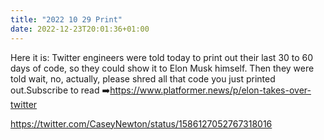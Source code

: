 ```yaml
---
title: "2022 10 29 Print"
date: 2022-12-23T20:01:36+01:00
---
```


Here it is: Twitter engineers were told today to print out their last 30 to 60 days of code, so they could show it to Elon Musk himself. Then they were told wait, no, actually, please shred all that code you just printed out.Subscribe to read :arrow_right:https://www.platformer.news/p/elon-takes-over-twitter

https://twitter.com/CaseyNewton/status/1586127052767318016
